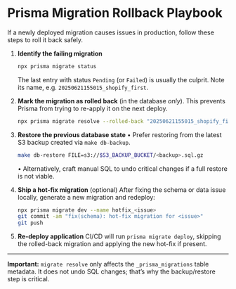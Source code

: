 # Prisma Migration Rollback Playbook

If a newly deployed migration causes issues in production, follow these steps to roll it back safely.

1. **Identify the failing migration**
   ```bash
   npx prisma migrate status
   ```
   The last entry with status `Pending` (or `Failed`) is usually the culprit. Note its name, e.g. `20250621155015_shopify_first`.

2. **Mark the migration as rolled back** (in the database _only_). This prevents Prisma from trying to re-apply it on the next deploy.
   ```bash
   npx prisma migrate resolve --rolled-back "20250621155015_shopify_first"
   ```

3. **Restore the previous database state**
   • Prefer restoring from the latest S3 backup created via `make db-backup`.
   ```bash
   make db-restore FILE=s3://$S3_BACKUP_BUCKET/<backup>.sql.gz
   ```
   • Alternatively, craft manual SQL to undo critical changes if a full restore is not viable.

4. **Ship a hot-fix migration** (optional)
   After fixing the schema or data issue locally, generate a new migration and redeploy:
   ```bash
   npx prisma migrate dev --name hotfix_<issue>
   git commit -am "fix(schema): hot-fix migration for <issue>"
   git push
   ```

5. **Re-deploy application**
   CI/CD will run `prisma migrate deploy`, skipping the rolled-back migration and applying the new hot-fix if present.

---
**Important:** `migrate resolve` only affects the `_prisma_migrations` table metadata. It does not undo SQL changes; that’s why the backup/restore step is critical.
